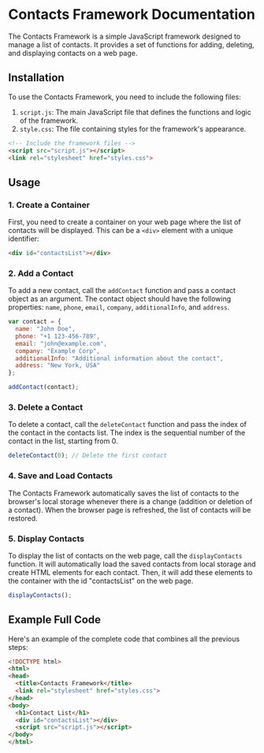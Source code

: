 ﻿# Contacts Framework Documentation

The Contacts Framework is a simple JavaScript framework designed to manage a list of contacts. It provides a set of functions for adding, deleting, and displaying contacts on a web page.

## Installation

To use the Contacts Framework, you need to include the following files:

1. `script.js`: The main JavaScript file that defines the functions and logic of the framework.
2. `style.css`: The file containing styles for the framework's appearance.

```html
<!-- Include the framework files -->
<script src="script.js"></script>
<link rel="stylesheet" href="styles.css">
```

## Usage

### 1. Create a Container

First, you need to create a container on your web page where the list of contacts will be displayed. This can be a `<div>` element with a unique identifier:

```html
<div id="contactsList"></div>
```

### 2. Add a Contact

To add a new contact, call the `addContact` function and pass a contact object as an argument. The contact object should have the following properties: `name`, `phone`, `email`, `company`, `additionalInfo`, and `address`.

```javascript
var contact = {
  name: "John Doe",
  phone: "+1 123-456-789",
  email: "john@example.com",
  company: "Example Corp",
  additionalInfo: "Additional information about the contact",
  address: "New York, USA"
};

addContact(contact);
```

### 3. Delete a Contact

To delete a contact, call the `deleteContact` function and pass the index of the contact in the contacts list. The index is the sequential number of the contact in the list, starting from 0.

```javascript
deleteContact(0); // Delete the first contact
```

### 4. Save and Load Contacts

The Contacts Framework automatically saves the list of contacts to the browser's local storage whenever there is a change (addition or deletion of a contact). When the browser page is refreshed, the list of contacts will be restored.

### 5. Display Contacts

To display the list of contacts on the web page, call the `displayContacts` function. It will automatically load the saved contacts from local storage and create HTML elements for each contact. Then, it will add these elements to the container with the id "contactsList" on the web page.

```javascript
displayContacts();
```

## Example Full Code

Here's an example of the complete code that combines all the previous steps:

```html
<!DOCTYPE html>
<html>
<head>
  <title>Contacts Framework</title>
  <link rel="stylesheet" href="styles.css">
</head>
<body>
  <h1>Contact List</h1>
  <div id="contactsList"></div>
  <script src="script.js"></script>
</body>
</html>
```
